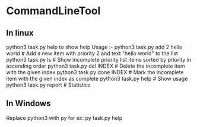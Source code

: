 # CommandLineTool
## In linux
  python3 task.py help to show help
  Usage :-
  python3 task.py add 2 hello world    # Add a new item with priority 2 and text "hello world" to the list
  python3 task.py ls                   # Show incomplete priority list items sorted by priority in ascending order
  python3 task.py del INDEX            # Delete the incomplete item with the given index
  python3 task.py done INDEX           # Mark the incomplete item with the given index as complete
  python3 task.py help                 # Show usage
  python3 task.py report               # Statistics
  
## In Windows
Replace python3 with py for ex: py task.py help 
